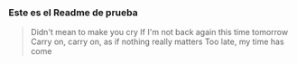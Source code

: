 ### Este es el Readme de prueba

> Didn't mean to make you cry
If I'm not back again this time tomorrow
Carry on, carry on, as if nothing really matters
Too late, my time has come
